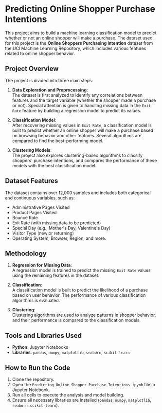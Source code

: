 # Predicting Online Shopper Purchase Intentions
This project aims to build a machine learning classification model to predict whether or not an online shopper will make a purchase. The dataset used for this project is the **Online Shoppers Purchasing Intention** dataset from the UCI Machine Learning Repository, which includes various features related to online shopper behavior.

## Project Overview

The project is divided into three main steps:
1. **Data Exploration and Preprocessing**:  
   The dataset is first analyzed to identify any correlations between features and the target variable (whether the shopper made a purchase or not). Special attention is given to handling missing data in the `Exit Rate` feature by building a regression model to predict its values.

2. **Classification Model**:  
   After recovering missing values in `Exit Rate`, a classification model is built to predict whether an online shopper will make a purchase based on browsing behavior and other features. Several algorithms are compared to find the best-performing model.

3. **Clustering Models**:  
   The project also explores clustering-based algorithms to classify shoppers' purchase intentions, and compares the performance of these models with the best classification model.

## Dataset Features

The dataset contains over 12,000 samples and includes both categorical and continuous variables, such as:
- Administrative Pages Visited
- Product Pages Visited
- Bounce Rate
- Exit Rate (with missing data to be predicted)
- Special Day (e.g., Mother's Day, Valentine's Day)
- Visitor Type (new or returning)
- Operating System, Browser, Region, and more.

## Methodology

1. **Regression for Missing Data**:  
   A regression model is trained to predict the missing `Exit Rate` values using the remaining features in the dataset.

2. **Classification**:  
   A classification model is built to predict the likelihood of a purchase based on user behavior. The performance of various classification algorithms is evaluated.

3. **Clustering**:  
   Clustering algorithms are used to analyze patterns in shopper behavior, and their performance is compared to the classification models.

## Tools and Libraries Used
- **Python**: Jupyter Notebooks
- **Libraries**: `pandas`, `numpy`, `matplotlib`, `seaborn`, `scikit-learn`

## How to Run the Code
1. Clone the repository.
2. Open the `Predicting_Online_Shopper_Purchase_Intentions.ipynb` file in Jupyter Notebook.
3. Run all cells to execute the analysis and model building.
4. Ensure all necessary libraries are installed (`pandas`, `numpy`, `matplotlib`, `seaborn`, `scikit-learn`).
